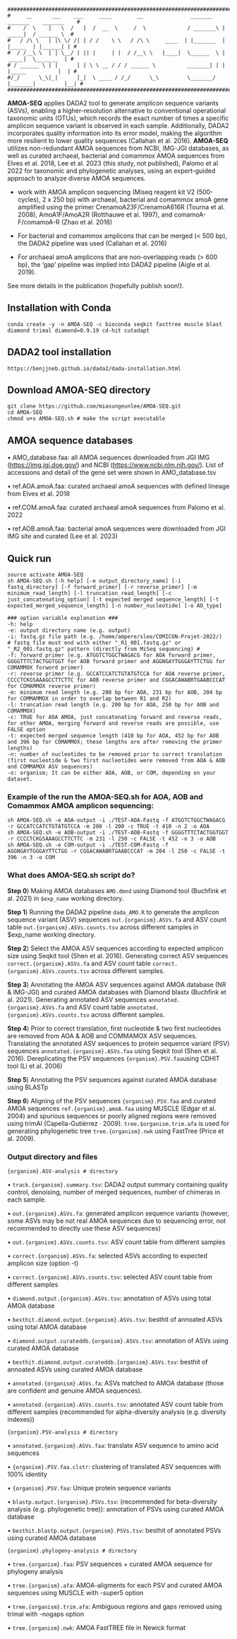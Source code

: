 ````
############################################################################################
#     __      ___    ___     ____        __               _______    _______    _______    #
#    /  \    |   \  /   |  /  __  \     /  \             / _______\ |  _____|  / ______ \  #
#   / /\ \   | |\ \/ /| | / /    \ \   / /\ \     ____  | |_______  | |_____  | |______| | #
#  / /__\ \  | | \__/ | || |     | |  / /__\ \   |____|  \______  \ |  _____|  \_______  | #
# / ______ \ | |      | | \ \ __ / / / ______ \          _______| | | |_____          |  | #
#/_/      \_\|_|      |_|  \ ____ / /_/      \_\         \_______/  |_______|         |__| #
############################################################################################
````
**AMOA-SEQ** applies DADA2 tool to generate amplicon sequence variants (ASVs), enabling a higher-resolution alternative to conventional operational taxonomic units (OTUs), which records the exact number of times a specific amplicon sequence variant is observed in each sample. Additionally, DADA2 incorporates quality information into its error model, making the algorithm more resilient to lower quality sequences (Callahan et al. 2016). **AMOA-SEQ** utilizes non-redundant AMOA sequences from NCBI, IMG-JGI databases, as well as curated archaeal, bacterial and comammox AMOA sequences from Elves et al. 2018, Lee et al. 2023 (this study, not published), Palomo et al 2022 for taxonomic and phylogenetic analyses, using an expert-guided approach to analyze diverse AMOA sequences. 

-	work with AMOA amplicon sequencing (Miseq reagent kit V2 (500-cycles), 2 x 250 bp) with archaeal, bacterial and comammox amoA gene amplified using the primer CrenamoA23F/CrenamoA616R (Tourna et al. 2008), AmoA1F/AmoA2R (Rotthauwe et al. 1997), and comamoA-F/comamoA-R (Zhao et al. 2018)

-	For bacterial and comammox amplicons that can be merged (< 500 bp), the DADA2 pipeline was used (Callahan et al. 2016)

-	For archaeal amoA amplicons that are non-overlapping reads (> 600 bp), the ‘gap’ pipeline was implied into DADA2 pipeline (Aigle et al. 2019).

See more details in the publication (hopefully publish soon!).


## Installation with Conda
````
conda create -y -n AMOA-SEQ -c bioconda seqkit fasttree muscle blast diamond trimal diamond=0.9.19 cd-hit cutadapt
````

## DADA2 tool installation 
````
https://benjjneb.github.io/dada2/dada-installation.html
````

## Download AMOA-SEQ directory
````
git clone https://github.com/miasungeunlee/AMOA-SEQ.git
cd AMOA-SEQ
chmod u+x AMOA-SEQ.sh # make the script executable
````

## AMOA sequence databases
•	AMO_database.faa: all AMOA sequences downloaded from JGI IMG (https://img.jgi.doe.gov/) and NCBI (https://www.ncbi.nlm.nih.gov/). List of accessions and detail of the gene set were shown in AMO_database.tsv 

•	ref.AOA.amoA.faa: curated archaeal amoA sequences with defined lineage from Elves et al. 2018

•	ref.COM.amoA.faa: curated archaeal amoA sequences from Palomo et al. 2022

•	ref.AOB.amoA.faa: bacterial amoA sequences were downloaded from JGI IMG site and curated (Lee et al. 2023) 

## Quick run
````
source activate AMOA-SEQ
sh AMOA-SEQ.sh [-h help] [-e output_directory_name] [-i fastq_directory] [-f forward_primer] [-r reverse_primer] [-m minimum_read_length] [-l truncation_read_length] [-c just_concatenating_option] [-t expected merged sequence_length] [-t expected_merged_sequence_length] [-n number_nucleotide] [-o AO_type]

### option variable explanation ###
-h: help
-e: output directory name (e.g. output)
-i: fastq.gz file path (e.g. /home/ampere/slee/COMICON-Projet-2022/) 
# fastq file must end with either "_R1_001.fastq.gz" or "_R2_001.fastq.gz" pattern (directly from MiSeq sequencing) #
-f: forward primer (e.g. ATGGTCTGGCTWAGACG for AOA forward primer, GGGGTTTCTACTGGTGGT for AOB forward primer and AGGNGAYTGGGAYTTCTGG for COMAMMOX forword primer)
-r: reverse primer (e.g. GCCATCCATCTGTATGTCCA for AOA reverse primer, CCCCTCKGSAAAGCCTTCTTC for AOB reverse primer and CGGACAWABRTGAABCCCAT for COMAMMOX reverse primer)
-m: minimum read length (e.g. 200 bp for AOA, 231 bp for AOB, 204 bp for COMMAMMOX in order to overlap between R1 and R2)
-l: truncation read length (e.g. 200 bp for AOA, 250 bp for AOB and COMAMMOX)
-c: TRUE for AOA AMOA, just concatenating forward and reverse reads, for other AMOA, merging forward and reverse reads are possible, use FALSE option
-t: expected merged sequence length (410 bp for AOA, 452 bp for AOB and 396 bp for COMAMMOX; these lengths are after removing the primer lengths)
-n: number of nucleotides to be removed prior to correct translation (first nucleotide & two first nucleotides were removed from AOA & AOB and COMMAMOX ASV sequences)
-o: organism; It can be either AOA, AOB, or COM, depending on your dataset.
````

### Example of the run the AMOA-SEQ.sh for AOA, AOB and Comammox AMOA amplicon sequencing:
````
sh AMOA-SEQ.sh -e AOA-output -i ./TEST-AOA-Fastq -f ATGGTCTGGCTWAGACG -r GCCATCCATCTGTATGTCCA -m 200 -l 200 -c TRUE -t 410 -n 2 -o AOA
sh AMOA-SEQ.sh -e AOB-output -i ./TEST-AOB-Fastq -f GGGGTTTCTACTGGTGGT -r CCCCTCKGSAAAGCCTTCTTC -m 231 -l 250 -c FALSE -t 452 -n 3 -o AOB
sh AMOA-SEQ.sh -e COM-output -i ./TEST-COM-Fastq -f AGGNGAYTGGGAYTTCTGG -r CGGACAWABRTGAABCCCAT -m 204 -l 250 -c FALSE -t 396 -n 3 -o COM
````

### What does AMOA-SEQ.sh script do?

**Step 0**) Making AMOA databases ````AMO.dmnd```` using Diamond tool (Buchfink et al. 2021) in ````$exp_name```` working directory.

**Step 1**) Running the DADA2 pipeline ````dada_AMO.R```` to generate the amplicon sequence variant (ASV) sequences ````out.{organism}.ASVs.fa```` and ASV count table ````out.{organism}.ASVs.counts.tsv```` across different samples in $exp_name working directory.

**Step 2**) Select the AMOA ASV sequences according to expected amplicon size using Seqkit tool (Shen et al. 2016). Generating correct ASV sequences ````correct.{organism}.ASVs.fa```` and ASV count table ````correct.{organism}.ASVs.counts.tsv```` across different samples. 

**Step 3**) Annotating the AMOA ASV sequences against AMOA database (NR & IMG-JGI) and curated AMOA databases with Diamond blastx (Buchfink et al. 2021). Generating annotated ASV sequences ````annotated.{organism}.ASVs.fa```` and ASV count table ````annotated.{organism}.ASVs.counts.tsv```` across different samples. 

**Step 4**) Prior to correct translation, first nucleotide & two first nucleotides are removed from AOA & AOB and COMMAMOX ASV sequences. Translating the annotated ASV sequences to protein sequence variant (PSV) sequences ````annotated.{organism}.ASVs.faa```` using Seqkit tool (Shen et al. 2016). Dereplicating the PSV sequences ````{organism}.PSV.faa````using CDHIT tool (Li et al. 2006)

**Step 5**) Annotating the PSV sequences against curated AMOA database using BLASTp 

**Step 6**) Aligning of the PSV sequences ````{organism}.PSV.faa```` and curated AMOA sequences ````ref.{organism}.amoA.faa```` using MUSCLE (Edgar et al. 2004) and spurious sequences or poorly aligned regions were removed using trimAI (Capella-Gutiérrez · 2009). ````tree.$organism.trim.afa```` is used for generating phylogenetic tree ````tree.{organism}.nwk```` using FastTree (Price et al. 2009).



### Output directory and files
````
{organism}.ASV-analysis # directory
````
•	````track.{organism}.summary.tsv````: DADA2 output summary containing quality control, denoising, number of merged sequences, number of chimeras in each sample. 

•	````out.{organism}.ASVs.fa````: generated amplicon sequence variants (however, some ASVs may be not real AMOA sequences due to sequencing error, not recommended to directly use these ASV sequences)

•	````out.{organism}.ASVs.counts.tsv````: ASV count table from different samples

•	````correct.{organism}.ASVs.fa````: selected ASVs according to expected amplicon size (option -t) 

•	````correct.{organism}.ASVs.counts.tsv````: selected ASV count table from different samples

•	````diamond.output.{organism}.ASVs.tsv````: annotation of ASVs using total AMOA database

•	````besthit.diamond.output.{organism}.ASVs.tsv````: besthit of annoated ASVs using total AMOA database

•	````diamond.output.curateddb.{organism}.ASVs.tsv````: annotation of ASVs using curated AMOA database  

•	````besthit.diamond.output.curateddb.{organism}.ASVs.tsv````: besthit of annoated ASVs using curated AMOA database  

•	````annotated.{organism}.ASVs.fa````: ASVs matched to AMOA database (those are confident and genuine AMOA sequences). 

•	````annotated.{organism}.ASVs.counts.tsv````: annotated ASV count table from different samples (recommended for alpha-diversity analysis (e.g. diversity indexes)) 

````
{organism}.PSV-analysis # directory
````

•	````annotated.{organism}.ASVs.faa````: translate ASV sequence to amino acid sequences

•	````{organism}.PSV.faa.clstr````: clustering of translated ASV sequences with 100% identity

•	````{organism}.PSV.faa````: Unique protein sequence variants

•	````blastp.output.{organism}.PSVs.tsv````: (recommended for beta-diversity analysis (e.g. phylogenetic tree)): annotation of PSVs using curated AMOA database

•	````besthit.blastp.output.{organism}.PSVs.tsv````: besthit of annotated PSVs using curated AMOA database 

````
{organism}.phylogeny-analysis # directory
````

•	````tree.{organism}.faa````: PSV sequences + curated AMOA sequence for phylogeny analysis

•	````tree.{organism}.afa````: AMOA-aligments for each PSV and curated AMOA sequences using MUSCLE with -super5 option

•	````tree.{organism}.trim.afa````: Ambiguous regions and gaps removed using trimal with -nogaps option

•	````tree.{organism}.nwk````: AMOA FastTREE file in Newick format  

